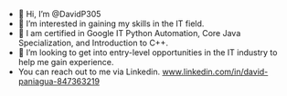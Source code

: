 - 👋 Hi, I’m @DavidP305
- 👀 I’m interested in gaining my skills in the IT field.
- 🌱 I am certified in Google IT Python Automation, Core Java Specialization, and Introduction to C++. 
- 💞️ I’m looking to get into entry-level opportunities in the IT industry to help me gain experience.
- You can reach out to me via Linkedin. www.linkedin.com/in/david-paniagua-847363219

<!---
DavidP305/DavidP305 is a ✨ special ✨ repository because its `README.md` (this file) appears on your GitHub profile.
You can click the Preview link to take a look at your changes.
--->
